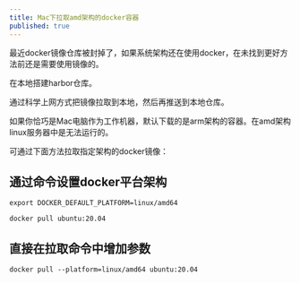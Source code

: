 ```yaml
---
title: Mac下拉取amd架构的docker容器
published: true
---
```


最近docker镜像仓库被封掉了，如果系统架构还在使用docker，在未找到更好方法前还是需要使用镜像的。

在本地搭建harbor仓库。

通过科学上网方式把镜像拉取到本地，然后再推送到本地仓库。

如果你恰巧是Mac电脑作为工作机器，默认下载的是arm架构的容器。在amd架构linux服务器中是无法运行的。

可通过下面方法拉取指定架构的docker镜像：

## 通过命令设置docker平台架构

```
export DOCKER_DEFAULT_PLATFORM=linux/amd64

docker pull ubuntu:20.04
```


## 直接在拉取命令中增加参数

```
docker pull --platform=linux/amd64 ubuntu:20.04
```

